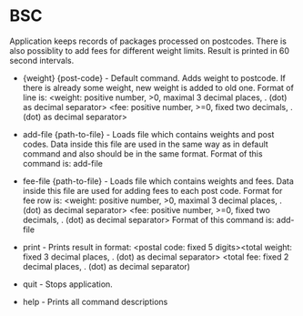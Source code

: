 # BSC

Application keeps records of packages processed on postcodes. There is also possiblity to add fees for different weight limits. Result is printed in 60 second intervals.

- {weight} {post-code} - Default command. Adds weight to postcode. If there is already some weight, new weight is added to old one.
                        Format of line is:
                        <weight: positive number, >0, maximal 3 decimal places, . (dot) as decimal separator>
                        <space><fee: positive number, >=0, fixed two decimals, . (dot) as decimal separator>
													
- add-file {path-to-file} - Loads file which contains weights and post codes. Data inside this file are used in the same way as in default command and also should be in the same format. Format of this command is: add-file <path-to-file>
	
- fee-file {path-to-file} - Loads file which contains weights and fees. Data inside this file are used for adding fees to each post code.
                          Format for fee row is:
                          <weight: positive number, >0, maximal 3 decimal places, . (dot) as decimal separator><space>
                          <fee: positive number, >=0, fixed two decimals, . (dot) as decimal separator>
                          Format of this command is:
                          add-file <path-to-file>
														
- print - Prints result in format:
        <postal code: fixed 5 digits><space><total weight: fixed 3 decimal places, . (dot) as decimal separator><space>
        <total fee: fixed 2 decimal places, . (dot) as decimal separator)
							 
- quit - Stops application.

- help - Prints all command descriptions
